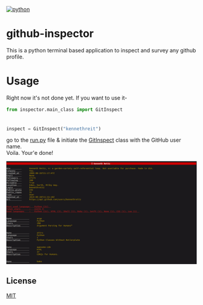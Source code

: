 [![python](https://img.shields.io/badge/python-3.6%7C3.7-blue)](https://img.shields.io/badge/python-3.6%7C3.7-blue)

# github-inspector

This is a python terminal based application to inspect and survey any github profile.

# Usage

Right now it's not done yet. If you want to use it-
```python
from inspector.main_class import GitInspect


inspect = GitInspect("kennethreit")
```
go to the [run.py](https://github.com/ishmam-hossain/github-inspector/blob/master/run.py)
file & initiate the 
[GitInspect]([run.py](https://github.com/ishmam-hossain/github-inspector/blob/master/run.py))
class with the GitHub user name.
<br/>Voila. Your'e done!

![alt text](static/ss.png?raw=true "Terminal view")
## License
[MIT](https://choosealicense.com/licenses/mit/)